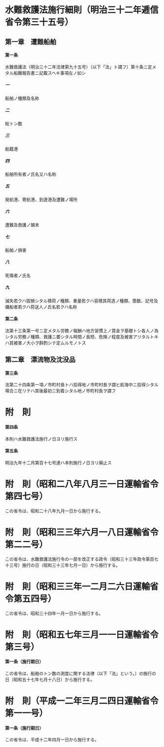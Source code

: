 # 水難救護法施行細則（明治三十二年逓信省令第三十五号）
## 第一章　遭難船舶
#### 第一条
水難救護法（明治三十二年法律第九十五号）（以下「法」ト謂フ）第十条ニ定メタル船難報告書ニ記載スヘキ事項左ノ如シ
##### 一
船舶ノ種類及名称
##### 二
総トン数
##### 三
船籍港
##### 四
船舶所有者ノ氏名又ハ名称
##### 五
発航港、寄航港、到達港及遭難ノ場所
##### 六
遭難及救護ノ顛末
##### 七
船舶ノ損害
##### 八
死傷者ノ氏名
##### 九
滅失若クハ毀損シタル積荷ノ種類、重量若クハ容積其荷造ノ種類、箇数、記号及傭船者若クハ荷送人ノ氏名若クハ名称
#### 第二条
法第十三条第一号ニ定メタル労務ノ報酬ハ地方習慣上ノ賃金ヲ基礎トシ各人ノ為シタル労務ノ種類、救護ニ要シタル時間ノ長短、危険ノ程度及被害アリタルトキハ其被害ノ大小ヲ斟酌シテ定ムルモノトス
## 第二章　漂流物及沈没品
#### 第三条
法第二十四条第一項ノ市町村長トハ拾得地ノ市町村長ヲ謂ヒ航海中ニ拾得シタル場合ニ在リテハ其後最初ニ到着シタル地ノ市町村長ヲ謂フ
# 附　則
#### 第四条
本則ハ水難救護法施行ノ日ヨリ施行ス
#### 第五条
明治九年十二月第百十七号達ハ本則施行ノ日ヨリ廃止ス
# 附　則（昭和二八年八月三一日運輸省令第四七号）
この省令は、昭和二十八年九月一日から施行する。
# 附　則（昭和三三年六月一八日運輸省令第二二号）
この省令は、水難救護法施行令の一部を改正する政令（昭和三十三年政令第百七十三号）施行の日（昭和三十三年七月一日）から施行する。
# 附　則（昭和三三年一二月二六日運輸省令第五四号）
この省令は、昭和三十四年一月一日から施行する。
# 附　則（昭和五七年三月一一日運輸省令第三号）
#### 第一条（施行期日）
この省令は、船舶のトン数の測度に関する法律（以下「法」という。）の施行の日（昭和五十七年七月十八日）から施行する。
# 附　則（平成一二年三月二四日運輸省令第一一号）
#### 第一条（施行期日）
この省令は、平成十二年四月一日から施行する。
